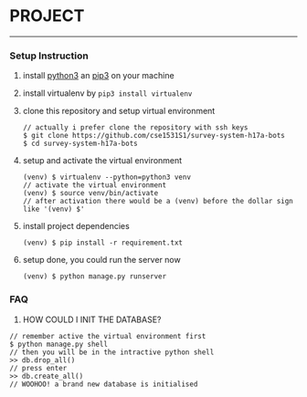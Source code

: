 # PROJECT



---



### Setup Instruction

1. install [python3](https://www.python.org/downloads/) an [pip3](https://pip.pypa.io/en/stable/installing/) on your machine

2. install virtualenv by `pip3 install virtualenv`

3. clone this repository and setup virtual environment

   ```shell
   // actually i prefer clone the repository with ssh keys
   $ git clone https://github.com/cse1531S1/survey-system-h17a-bots
   $ cd survey-system-h17a-bots
   ```

4. setup and activate the virtual environment

   ```shell
   (venv) $ virtualenv --python=python3 venv
   // activate the virtual environment
   (venv) $ source venv/bin/activate
   // after activation there would be a (venv) before the dollar sign like '(venv) $'
   ```

5. install project dependencies

   ```shell
   (venv) $ pip install -r requirement.txt
   ```

6. setup done, you could run the server now

   ```shell
   (venv) $ python manage.py runserver
   ```


### FAQ

1. HOW COULD I INIT THE DATABASE?

```shell
// remember active the virtual environment first
$ python manage.py shell
// then you will be in the intractive python shell
>> db.drop_all()
// press enter
>> db.create_all()
// WOOHOO! a brand new database is initialised
```

